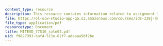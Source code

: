 ```yaml
---
content_type: resource
description: This resource contains information related to assignment 3 part a solution.
file: https://ol-ocw-studio-app-qa.s3.amazonaws.com/courses/ids-338j-multidisciplinary-system-design-optimization-spring-2010/f9827393baf4513e82f7adeaaa5df2be_MITESD_77S10_soln03.pdf
file_type: application/pdf
resourcetype: Document
title: MITESD_77S10_soln03.pdf
uid: f9827393-baf4-513e-82f7-adeaaa5df2be
---
```

